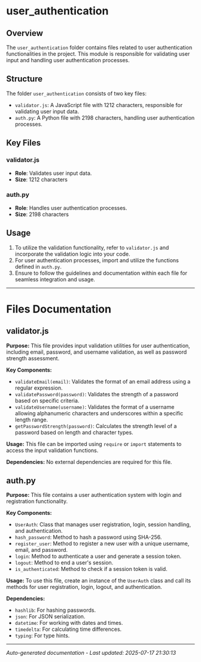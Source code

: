 # user_authentication

## Overview
The `user_authentication` folder contains files related to user authentication functionalities in the project. This module is responsible for validating user input and handling user authentication processes.

## Structure
The folder `user_authentication` consists of two key files:
- `validator.js`: A JavaScript file with 1212 characters, responsible for validating user input data.
- `auth.py`: A Python file with 2198 characters, handling user authentication processes.

## Key Files
### validator.js
- **Role**: Validates user input data.
- **Size**: 1212 characters

### auth.py
- **Role**: Handles user authentication processes.
- **Size**: 2198 characters

## Usage
1. To utilize the validation functionality, refer to `validator.js` and incorporate the validation logic into your code.
2. For user authentication processes, import and utilize the functions defined in `auth.py`.
3. Ensure to follow the guidelines and documentation within each file for seamless integration and usage.

---

# Files Documentation

## validator.js

**Purpose:** This file provides input validation utilities for user authentication, including email, password, and username validation, as well as password strength assessment.

**Key Components:**
- `validateEmail(email)`: Validates the format of an email address using a regular expression.
- `validatePassword(password)`: Validates the strength of a password based on specific criteria.
- `validateUsername(username)`: Validates the format of a username allowing alphanumeric characters and underscores within a specific length range.
- `getPasswordStrength(password)`: Calculates the strength level of a password based on length and character types.

**Usage:** This file can be imported using `require` or `import` statements to access the input validation functions.

**Dependencies:** No external dependencies are required for this file.

## auth.py

**Purpose:** This file contains a user authentication system with login and registration functionality.

**Key Components:**
- `UserAuth`: Class that manages user registration, login, session handling, and authentication.
- `hash_password`: Method to hash a password using SHA-256.
- `register_user`: Method to register a new user with a unique username, email, and password.
- `login`: Method to authenticate a user and generate a session token.
- `logout`: Method to end a user's session.
- `is_authenticated`: Method to check if a session token is valid.

**Usage:** To use this file, create an instance of the `UserAuth` class and call its methods for user registration, login, logout, and authentication.

**Dependencies:** 
- `hashlib`: For hashing passwords.
- `json`: For JSON serialization.
- `datetime`: For working with dates and times.
- `timedelta`: For calculating time differences.
- `typing`: For type hints.

---
*Auto-generated documentation - Last updated: 2025-07-17 21:30:13*

